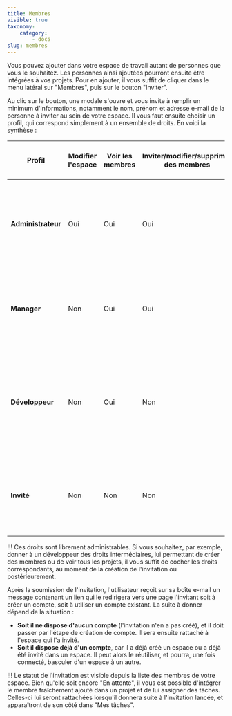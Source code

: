 ```yaml
---
title: Membres
visible: true
taxonomy:
    category:
        - docs
slug: membres
---
```


Vous pouvez ajouter dans votre espace de travail autant de personnes que vous le souhaitez. Les personnes ainsi ajoutées pourront ensuite être intégrées à vos projets. Pour en ajouter, il vous suffit de cliquer dans le menu latéral sur "Membres", puis sur le bouton "Inviter".  

Au clic sur le bouton, une modale s'ouvre et vous invite à remplir un minimum d'informations, notamment le nom, prénom et adresse e-mail de la personne à inviter au sein de votre espace. Il vous faut ensuite choisir un profil, qui correspond simplement à un ensemble de droits. En voici la synthèse :  

| Profil | Modifier l'espace | Voir les membres | Inviter/modifier/supprimer des membres | Créer les projets | Gérer tous les projets | Détails |  
| ------ | ------------------- | ----------------- | -------------------------------------- | ------------------ | ---------------------- | ------- |  
| **Administrateur** | Oui | Oui | Oui | Oui | Oui | C'est le profil le plus haut, qui dispose de tous les droits, notamment ceux de gérer l'abonnement et les moyens de paiement. |  
| **Manager** | Non | Oui | Oui | Oui | Oui | C'est le profil qui dispose du maximum de droits pour gérer les projets, qu'il soit membre du projet ou non. |  
| **Développeur** | Non | Oui | Non | Non | Non | C'est un profil accordant des droits intermédiaires permettant de voir les membres de l'espace et les projets auxquels l'utilisateur appartient. |  
| **Invité** | Non | Non | Non | Non | Non | C'est le profil le plus bas, qui ne permet à l'utilisateur de ne voir que les projets auxquels il est rattaché. |  

!!! Ces droits sont librement administrables. Si vous souhaitez, par exemple, donner à un développeur des droits intermédiaires, lui permettant de créer des membres ou de voir tous les projets, il vous suffit de cocher les droits correspondants, au moment de la création de l'invitation ou postérieurement.  

Après la soumission de l'invitation, l'utilisateur reçoit sur sa boîte e-mail un message contenant un lien qui le redirigera vers une page l'invitant soit à créer un compte, soit à utiliser un compte existant. La suite à donner dépend de la situation :  

* **Soit il ne dispose d'aucun compte** (l'invitation n'en a pas créé), et il doit passer par l'étape de création de compte. Il sera ensuite rattaché à l'espace qui l'a invité.  
* **Soit il dispose déjà d'un compte**, car il a déjà créé un espace ou a déjà été invité dans un espace. Il peut alors le réutiliser, et pourra, une fois connecté, basculer d'un espace à un autre.  

!!! Le statut de l'invitation est visible depuis la liste des membres de votre espace. Bien qu'elle soit encore "En attente", il vous est possible d'intégrer le membre fraîchement ajouté dans un projet et de lui assigner des tâches. Celles-ci lui seront rattachées lorsqu'il donnera suite à l'invitation lancée, et apparaîtront de son côté dans "Mes tâches".  
